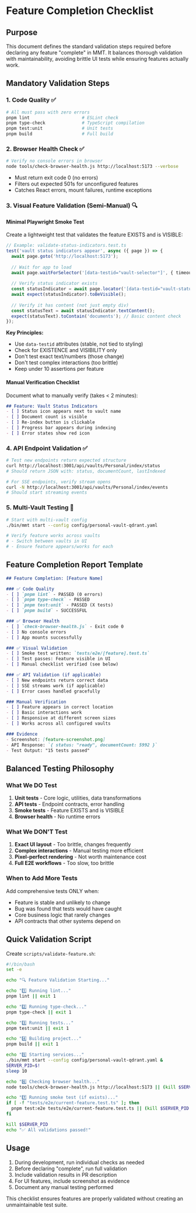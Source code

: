 # Feature Completion Checklist

## Purpose
This document defines the standard validation steps required before declaring any feature "complete" in MMT. It balances thorough validation with maintainability, avoiding brittle UI tests while ensuring features actually work.

## Mandatory Validation Steps

### 1. Code Quality ✅
```bash
# All must pass with zero errors
pnpm lint                    # ESLint check
pnpm type-check              # TypeScript compilation
pnpm test:unit               # Unit tests
pnpm build                   # Full build
```

### 2. Browser Health Check ✅
```bash
# Verify no console errors in browser
node tools/check-browser-health.js http://localhost:5173 --verbose
```
- Must return exit code 0 (no errors)
- Filters out expected 501s for unconfigured features
- Catches React errors, mount failures, runtime exceptions

### 3. Visual Feature Validation (Semi-Manual) 🔍

#### Minimal Playwright Smoke Test
Create a lightweight test that validates the feature EXISTS and is VISIBLE:

```typescript
// Example: validate-status-indicators.test.ts
test('vault status indicators appear', async ({ page }) => {
  await page.goto('http://localhost:5173');
  
  // Wait for app to load
  await page.waitForSelector('[data-testid="vault-selector"]', { timeout: 10000 });
  
  // Verify status indicator exists
  const statusIndicator = await page.locator('[data-testid="vault-status-indicator"]');
  await expect(statusIndicator).toBeVisible();
  
  // Verify it has content (not just empty div)
  const statusText = await statusIndicator.textContent();
  expect(statusText).toContain('documents'); // Basic content check
});
```

**Key Principles:**
- Use `data-testid` attributes (stable, not tied to styling)
- Check for EXISTENCE and VISIBILITY only
- Don't test exact text/numbers (those change)
- Don't test complex interactions (too brittle)
- Keep under 10 assertions per feature

#### Manual Verification Checklist
Document what to manually verify (takes < 2 minutes):

```markdown
## Feature: Vault Status Indicators
- [ ] Status icon appears next to vault name
- [ ] Document count is visible
- [ ] Re-index button is clickable
- [ ] Progress bar appears during indexing
- [ ] Error states show red icon
```

### 4. API Endpoint Validation ✅
```bash
# Test new endpoints return expected structure
curl http://localhost:3001/api/vaults/Personal/index/status
# Should return JSON with: status, documentCount, lastIndexed

# For SSE endpoints, verify stream opens
curl -N http://localhost:3001/api/vaults/Personal/index/events
# Should start streaming events
```

### 5. Multi-Vault Testing 🔄
```bash
# Start with multi-vault config
./bin/mmt start --config config/personal-vault-qdrant.yaml

# Verify feature works across vaults
# - Switch between vaults in UI
# - Ensure feature appears/works for each
```

## Feature Completion Report Template

```markdown
## Feature Completion: [Feature Name]

### ✅ Code Quality
- [ ] `pnpm lint` - PASSED (0 errors)
- [ ] `pnpm type-check` - PASSED
- [ ] `pnpm test:unit` - PASSED (X tests)
- [ ] `pnpm build` - SUCCESSFUL

### ✅ Browser Health
- [ ] `check-browser-health.js` - Exit code 0
- [ ] No console errors
- [ ] App mounts successfully

### ✅ Visual Validation
- [ ] Smoke test written: `tests/e2e/[feature].test.ts`
- [ ] Test passes: Feature visible in UI
- [ ] Manual checklist verified (see below)

### ✅ API Validation (if applicable)
- [ ] New endpoints return correct data
- [ ] SSE streams work (if applicable)
- [ ] Error cases handled gracefully

### Manual Verification
- [ ] Feature appears in correct location
- [ ] Basic interactions work
- [ ] Responsive at different screen sizes
- [ ] Works across all configured vaults

### Evidence
- Screenshot: [feature-screenshot.png]
- API Response: `{ status: "ready", documentCount: 5992 }`
- Test Output: "15 tests passed"
```

## Balanced Testing Philosophy

### What We DO Test
1. **Unit tests** - Core logic, utilities, data transformations
2. **API tests** - Endpoint contracts, error handling
3. **Smoke tests** - Feature EXISTS and is VISIBLE
4. **Browser health** - No runtime errors

### What We DON'T Test
1. **Exact UI layout** - Too brittle, changes frequently
2. **Complex interactions** - Manual testing more efficient
3. **Pixel-perfect rendering** - Not worth maintenance cost
4. **Full E2E workflows** - Too slow, too brittle

### When to Add More Tests
Add comprehensive tests ONLY when:
- Feature is stable and unlikely to change
- Bug was found that tests would have caught
- Core business logic that rarely changes
- API contracts that other systems depend on

## Quick Validation Script

Create `scripts/validate-feature.sh`:
```bash
#!/bin/bash
set -e

echo "🔍 Feature Validation Starting..."

echo "1️⃣ Running lint..."
pnpm lint || exit 1

echo "2️⃣ Running type-check..."
pnpm type-check || exit 1

echo "3️⃣ Running tests..."
pnpm test:unit || exit 1

echo "4️⃣ Building project..."
pnpm build || exit 1

echo "5️⃣ Starting services..."
./bin/mmt start --config config/personal-vault-qdrant.yaml &
SERVER_PID=$!
sleep 10

echo "6️⃣ Checking browser health..."
node tools/check-browser-health.js http://localhost:5173 || (kill $SERVER_PID && exit 1)

echo "7️⃣ Running smoke test (if exists)..."
if [ -f "tests/e2e/current-feature.test.ts" ]; then
  pnpm test:e2e tests/e2e/current-feature.test.ts || (kill $SERVER_PID && exit 1)
fi

kill $SERVER_PID
echo "✅ All validations passed!"
```

## Usage

1. During development, run individual checks as needed
2. Before declaring "complete", run full validation
3. Include validation results in PR description
4. For UI features, include screenshot as evidence
5. Document any manual testing performed

This checklist ensures features are properly validated without creating an unmaintainable test suite.
